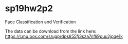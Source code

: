 # sp19hw2p2
Face Classification and Verification


The data can be download from the link here:
https://cmu.box.com/s/ugprdps855fj3sza7nfli9puu2jpqe1k
